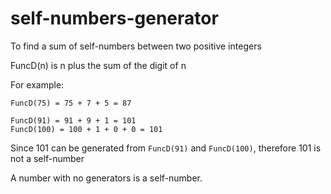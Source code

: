 # self-numbers-generator
To find a sum of self-numbers between two positive integers

FuncD(n) is n plus the sum of the digit of n

For example: 

```
FuncD(75) = 75 + 7 + 5 = 87

FuncD(91) = 91 + 9 + 1 = 101
FuncD(100) = 100 + 1 + 0 + 0 = 101
```

Since 101 can be generated from `FuncD(91)` and `FuncD(100)`, therefore 101 is not a self-number

A number with no generators is a self-number.
